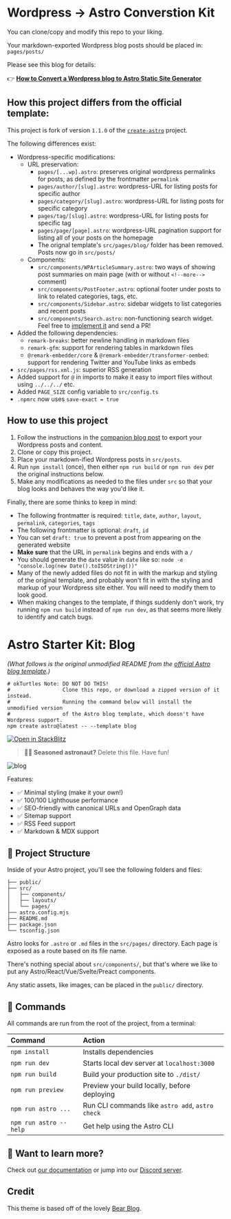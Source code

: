 # Wordpress → Astro Converstion Kit

You can clone/copy and modify this repo to your liking.

Your markdown-exported Wordpress blog posts should be placed in: `pages/posts/`

Please see this blog for details:

👉 **[How to Convert a Wordpress blog to Astro Static Site Generator](https://blog.okturtles.org/2022/10/convert-wordpress-to-static-site/)**

## How this project differs from the official template:

This project is fork of version `1.1.0` of the [`create-astro`](https://github.com/withastro/astro/tree/main/packages/create-astro) project.

The following differences exist:

- Wordpress-specific modifications:
  - URL preservation:
    - `pages/[...wp].astro`: preserves original wordpress permalinks for posts, as defined by the frontmatter `permalink`
    - `pages/author/[slug].astro`: wordpress-URL for listing posts for specific author
    - `pages/category/[slug].astro`: wordpress-URL for listing posts for specific category
    - `pages/tag/[slug].astro`: wordpress-URL for listing posts for specific tag
    - `pages/page/[page].astro`: wordpress-URL pagination support for listing all of your posts on the homepage
    - The orignal template's `src/pages/blog/` folder has been removed. Posts now go in `src/posts/`
  - Components:
    - `src/components/WPArticleSummary.astro`: two ways of showing post summaries on main page (with or without `<!--more-->` comment)
    - `src/components/PostFooter.astro`: optional footer under posts to link to related categories, tags, etc.
    - `src/components/Sidebar.astro`: sidebar widgets to list categories and recent posts
    - `src/components/Search.astro`: non-functioning search widget. Feel free to [implement it](https://gomakethings.com/how-to-create-a-search-page-for-a-static-website-with-vanilla-js/) and send a PR!
- Added the following dependencies:
  - `remark-breaks`: better newline handling in markdown files
  - `remark-gfm`: support for rendering tables in markdown files
  - `@remark-embedder/core` & `@remark-embedder/transformer-oembed`: support for rendering Twitter and YouTube links as embeds
- `src/pages/rss.xml.js`: superior RSS generation
- Added support for `@` in imports to make it easy to import files without using `../../../` etc.
- Added `PAGE_SIZE` config variable to `src/config.ts`
- `.npmrc` now uses `save-exact = true`

## How to use this project

1. Follow the instructions in the [companion blog post](https://blog.okturtles.org/2022/10/convert-wordpress-to-static-site/) to export your Wordpress posts and content.
2. Clone or copy this project.
3. Place your markdown-ified Wordpress posts in `src/posts`.
4. Run `npm install` (once), then either `npm run build` or `npm run dev` per the original instructions below.
5. Make any modifications as needed to the files under `src` so that your blog looks and behaves the way you'd like it.

Finally, there are some thinks to keep in mind:

- The following frontmatter is required: `title`, `date`, `author`, `layout`, `permalink`, `categories`, `tags`
- The following frontmatter is optional: `draft`, `id`
- You can set `draft: true` to prevent a post from appearing on the generated website
- **Make sure** that the URL in `permalink` begins and ends with a `/`
- You should generate the `date` value in `date` like so: `node -e "console.log(new Date().toISOString())"`
- Many of the newly added files do not fit in with the markup and styling of the original template, and probably won't fit in with the styling and markup of your Wordpress site either. You will need to modify them to look good.
- When making changes to the template, if things suddenly don't work, try running `npm run build` instead of `npm run dev`, as that seems more likely to identify and catch bugs.

# Astro Starter Kit: Blog

*(What follows is the original unmodified README from the [official Astro blog template](https://github.com/withastro/astro/tree/main/packages/create-astro).)*

```
# okTurtles Note: DO NOT DO THIS!
#                 Clone this repo, or download a zipped version of it instead.
#                 Running the command below will install the unmodified version
#                 of the Astro blog template, which doesn't have Wordpress support.
npm create astro@latest -- --template blog
```

[![Open in StackBlitz](https://developer.stackblitz.com/img/open_in_stackblitz.svg)](https://stackblitz.com/github/withastro/astro/tree/latest/examples/blog)

> 🧑‍🚀 **Seasoned astronaut?** Delete this file. Have fun!


![blog](https://user-images.githubusercontent.com/4677417/186189140-4ef17aac-c3c9-4918-a8c2-ce86ba1bb394.png)

Features:

- ✅ Minimal styling (make it your own!)
- ✅ 100/100 Lighthouse performance
- ✅ SEO-friendly with canonical URLs and OpenGraph data
- ✅ Sitemap support
- ✅ RSS Feed support
- ✅ Markdown & MDX support

## 🚀 Project Structure

Inside of your Astro project, you'll see the following folders and files:

```
├── public/
├── src/
│   ├── components/
│   ├── layouts/
│   └── pages/
├── astro.config.mjs
├── README.md
├── package.json
└── tsconfig.json
```

Astro looks for `.astro` or `.md` files in the `src/pages/` directory. Each page is exposed as a route based on its file name.

There's nothing special about `src/components/`, but that's where we like to put any Astro/React/Vue/Svelte/Preact components.

Any static assets, like images, can be placed in the `public/` directory.

## 🧞 Commands

All commands are run from the root of the project, from a terminal:

| Command                | Action                                           |
| :--------------------- | :----------------------------------------------- |
| `npm install`          | Installs dependencies                            |
| `npm run dev`          | Starts local dev server at `localhost:3000`      |
| `npm run build`        | Build your production site to `./dist/`          |
| `npm run preview`      | Preview your build locally, before deploying     |
| `npm run astro ...`    | Run CLI commands like `astro add`, `astro check` |
| `npm run astro --help` | Get help using the Astro CLI                     |

## 👀 Want to learn more?

Check out [our documentation](https://docs.astro.build) or jump into our [Discord server](https://astro.build/chat).

## Credit

This theme is based off of the lovely [Bear Blog](https://github.com/HermanMartinus/bearblog/).
